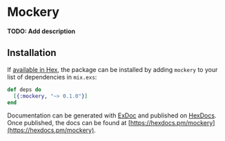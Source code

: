# Mockery

**TODO: Add description**

## Installation

If [available in Hex](https://hex.pm/docs/publish), the package can be installed
by adding `mockery` to your list of dependencies in `mix.exs`:

```elixir
def deps do
  [{:mockery, "~> 0.1.0"}]
end
```

Documentation can be generated with [ExDoc](https://github.com/elixir-lang/ex_doc)
and published on [HexDocs](https://hexdocs.pm). Once published, the docs can
be found at [https://hexdocs.pm/mockery](https://hexdocs.pm/mockery).

